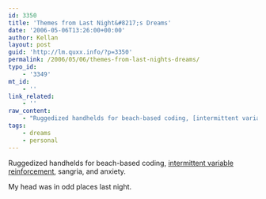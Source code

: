 ```yaml
---
id: 3350
title: 'Themes from Last Night&#8217;s Dreams'
date: '2006-05-06T13:26:00+00:00'
author: Kellan
layout: post
guid: 'http://lm.quxx.info/?p=3350'
permalink: /2006/05/06/themes-from-last-nights-dreams/
typo_id:
    - '3349'
mt_id:
    - ''
link_related:
    - ''
raw_content:
    - "Ruggedized handhelds for beach-based coding, [intermittent variable reinforcement](http://headrush.typepad.com/creating_passionate_users/2006/03/clicker_trained.html), sangria, and anxiety.\r\n\r\nMy head was in odd places last night."
tags:
    - dreams
    - personal
---
```


Ruggedized handhelds for beach-based coding, [intermittent variable reinforcement](http://headrush.typepad.com/creating*passionate*users/2006/03/clicker\_trained.html), sangria, and anxiety.

My head was in odd places last night.